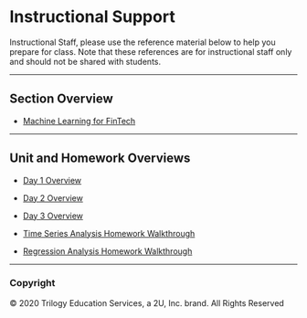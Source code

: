 # Instructional Support

Instructional Staff, please use the reference material below to help you prepare for class. Note that these references are for instructional staff only and should not be shared with students.

---

## Section Overview

* [Machine Learning for FinTech](ML-in-Fintech.md)

---

## Unit and Homework Overviews

* [Day 1 Overview](https://youtu.be/LZvKVCFtgs8)

* [Day 2 Overview](https://youtu.be/XB2s7EPRaBY)

* [Day 3 Overview](https://youtu.be/8aYsCr2gbcc)

* [Time Series Analysis Homework Walkthrough](https://youtu.be/P4CnCJMtmVg)

* [Regression Analysis Homework Walkthrough](https://youtu.be/qN8Ogy6XCyM)

---

### Copyright

© 2020 Trilogy Education Services, a 2U, Inc. brand. All Rights Reserved
